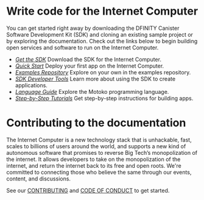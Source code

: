 # Write code for the Internet Computer

You can get started right away by downloading the DFINITY Canister Software Development Kit (SDK) and cloning an existing sample project or by exploring the documentation. Check out the links below to begin building open services and software to run on the Internet Computer.

- [*Get the SDK*](https://sdk.dfinity.org/docs/download.html) Download the SDK for the Internet Computer.
- [*Quick Start*](https://sdk.dfinity.org/docs/quickstart/quickstart.html) Deploy your first app on the Internet Computer.
- [*Examples Repository*](https://github.com/dfinity/examplesl) Explore on your own in the examples repository.
- [*SDK Developer Tools*](https://sdk.dfinity.org/docs/developers-guide/introduction-key-concepts.html) Learn more about using the SDK to create applications.
- [*Language Guide*](https://sdk.dfinity.org/docs/language-guide/motoko.html) Explore the Motoko programming language.
- [*Step-by-Step Tutorials*](https://sdk.dfinity.org/docs/developers-guide/tutorials-intro.html) Get step-by-step instructions for building apps.

# Contributing to the documentation

The Internet Computer is a new technology stack that is unhackable, fast, scales to billions of users around the world, and supports a new kind of autonomous software that promises to reverse Big Tech’s monopolization of the internet. It allows developers to take on the monopolization of the internet, and return the internet back to its free and open roots. We're committed to connecting those who believe the same through our events, content, and discussions.

See our [CONTRIBUTING](.github/CONTRIBUTING.md) and [CODE OF CONDUCT](.github/CODE_OF_CONDUCT.md) to get started.
